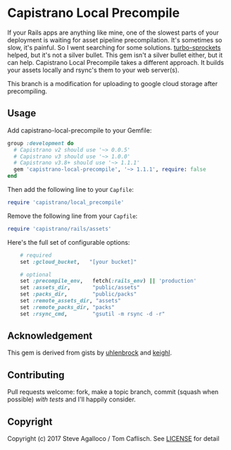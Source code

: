 # Capistrano Local Precompile

If your Rails apps are anything like mine, one of the slowest parts of your deployment is waiting for asset pipeline precompilation. It's sometimes so slow, it's painful. So I went searching for some solutions. [turbo-sprockets](https://github.com/ndbroadbent/turbo-sprockets-rails3) helped, but it's not a silver bullet.  This gem isn't a silver bullet either, but it can help.  Capistrano Local Precompile takes a different approach. It builds your assets locally and rsync's them to your web server(s).

This branch is a modification for uploading to google cloud storage after precompiling.

## Usage

Add capistrano-local-precompile to your Gemfile:

```ruby
group :development do
  # Capistrano v2 should use '~> 0.0.5'
  # Capistrano v3 should use '~> 1.0.0'
  # Capistrano v3.8+ should use '~> 1.1.1'
  gem 'capistrano-local-precompile', '~> 1.1.1', require: false
end
```

Then add the following line to your `Capfile`:

```ruby
require 'capistrano/local_precompile'
```

Remove the following line from your `Capfile`:

```ruby
require 'capistrano/rails/assets'
```

Here's the full set of configurable options:

```ruby
    # required
    set :gcloud_bucket,   "[your bucket]"

    # optional
    set :precompile_env,   fetch(:rails_env) || 'production'
    set :assets_dir,       "public/assets"
    set :packs_dir,        "public/packs"    
    set :remote_assets_dir, "assets"
    set :remote_packs_dir, "packs"
    set :rsync_cmd,        "gsutil -m rsync -d -r"
```

## Acknowledgement

This gem is derived from gists by [uhlenbrock][] and [keighl][].

[uhlenbrock]: https://gist.github.com/uhlenbrock/1477596
[keighl]: https://gist.github.com/keighl/4338134

## Contributing

Pull requests welcome: fork, make a topic branch, commit (squash when possible) *with tests* and I'll happily consider.

## Copyright

Copyright (c) 2017 Steve Agalloco / Tom Caflisch. See [LICENSE](LICENSE.md) for detail
